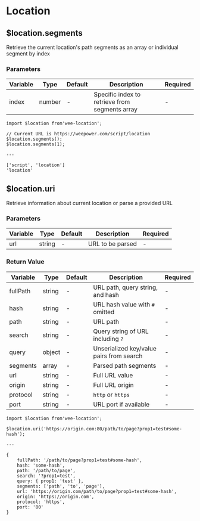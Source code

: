 # Location

## $location.segments

Retrieve the current location's path segments as an array or individual segment by index

### Parameters

| Variable | Type   | Default | Description                                    | Required |
|----------|--------|---------|------------------------------------------------|----------|
| index    | number | -       | Specific index to retrieve from segments array | -        |

```js|js
import $location from'wee-location';

// Current URL is https://weepower.com/script/location
$location.segments();
$location.segments(1);

---

['script', 'location']
'location'
```

## $location.uri

Retrieve information about current location or parse a provided URL

### Parameters

| Variable | Type   | Default | Description      | Required |
|----------|--------|---------|------------------|----------|
| url      | string | -       | URL to be parsed | -        |

### Return Value

| Variable | Type   | Default | Description                              | Required |
|----------|--------|---------|------------------------------------------|----------|
| fullPath | string | -       | URL path, query string, and hash         | -        |
| hash     | string | -       | URL hash value with `#` omitted          | -        |
| path     | string | -       | URL path                                 | -        |
| search   | string | -       | Query string of URL including `?`        | -        |
| query    | object | -       | Unserialized key/value pairs from search | -        |
| segments | array  | -       | Parsed path segments                     | -        |
| url      | string | -       | Full URL value                           | -        |
| origin   | string | -       | Full URL origin                          | -        |
| protocol | string | -       | `http` or `https`                        | -        |
| port     | string | -       | URL port if available                    | -        |

```js|js
import $location from'wee-location';

$location.uri('https://origin.com:80/path/to/page?prop1=test#some-hash');

---

{
    fullPath: '/path/to/page?prop1=test#some-hash',
    hash: 'some-hash',
    path: '/path/to/page',
    search: '?prop1=test',
    query: { prop1: 'test' },
    segments: ['path', 'to', 'page'],
    url: 'https://origin.com/path/to/page?prop1=test#some-hash',
    origin: 'https://origin.com',
    protocol: 'https',
    port: '80'
}
```
